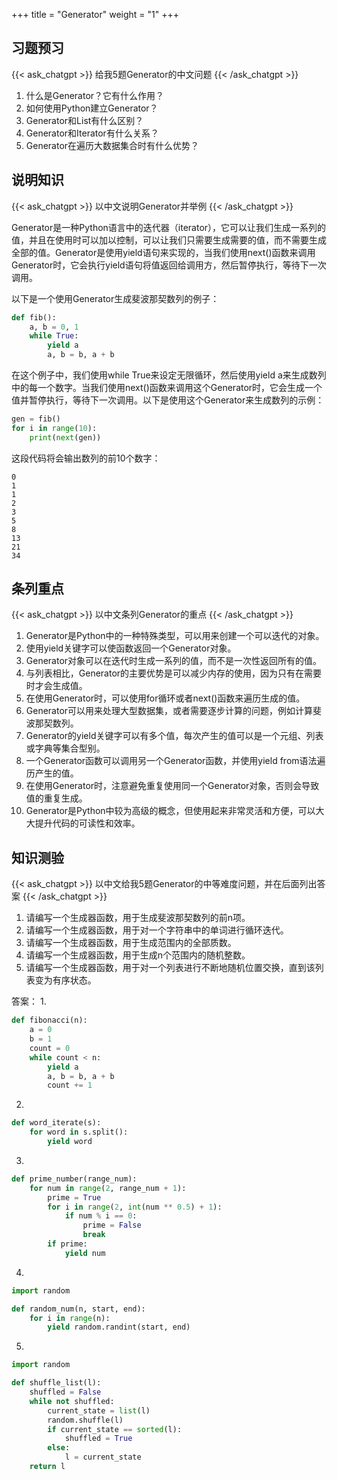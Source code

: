 +++
title = "Generator"
weight = "1"
+++
## 习题预习
{{< ask_chatgpt >}}
给我5题Generator的中文问题
{{< /ask_chatgpt >}}

1. 什么是Generator？它有什么作用？
2. 如何使用Python建立Generator？
3. Generator和List有什么区别？
4. Generator和Iterator有什么关系？
5. Generator在遍历大数据集合时有什么优势？   

## 说明知识
{{< ask_chatgpt >}}
以中文说明Generator并举例
{{< /ask_chatgpt >}}

Generator是一种Python语言中的迭代器（iterator），它可以让我们生成一系列的值，并且在使用时可以加以控制，可以让我们只需要生成需要的值，而不需要生成全部的值。Generator是使用yield语句来实现的，当我们使用next()函数来调用Generator时，它会执行yield语句将值返回给调用方，然后暂停执行，等待下一次调用。

以下是一个使用Generator生成斐波那契数列的例子：

```Python
def fib():
    a, b = 0, 1
    while True:
        yield a
        a, b = b, a + b
```
在这个例子中，我们使用while True来设定无限循环，然后使用yield a来生成数列中的每一个数字。当我们使用next()函数来调用这个Generator时，它会生成一个值并暂停执行，等待下一次调用。以下是使用这个Generator来生成数列的示例：

```Python
gen = fib()
for i in range(10):
    print(next(gen))
```
这段代码将会输出数列的前10个数字：

```
0
1
1
2
3
5
8
13
21
34
```   

## 条列重点
{{< ask_chatgpt >}}
以中文条列Generator的重点
{{< /ask_chatgpt >}}

1. Generator是Python中的一种特殊类型，可以用来创建一个可以迭代的对象。
2. 使用yield关键字可以使函数返回一个Generator对象。
3. Generator对象可以在迭代时生成一系列的值，而不是一次性返回所有的值。
4. 与列表相比，Generator的主要优势是可以减少内存的使用，因为只有在需要时才会生成值。
5. 在使用Generator时，可以使用for循环或者next()函数来遍历生成的值。
6. Generator可以用来处理大型数据集，或者需要逐步计算的问题，例如计算斐波那契数列。
7. Generator的yield关键字可以有多个值，每次产生的值可以是一个元组、列表或字典等集合型别。
8. 一个Generator函数可以调用另一个Generator函数，并使用yield from语法遍历产生的值。
9. 在使用Generator时，注意避免重复使用同一个Generator对象，否则会导致值的重复生成。
10. Generator是Python中较为高级的概念，但使用起来非常灵活和方便，可以大大提升代码的可读性和效率。   

## 知识测验
{{< ask_chatgpt >}}
以中文给我5题Generator的中等难度问题，并在后面列出答案
{{< /ask_chatgpt >}}

1. 请编写一个生成器函数，用于生成斐波那契数列的前n项。
2. 请编写一个生成器函数，用于对一个字符串中的单词进行循环迭代。
3. 请编写一个生成器函数，用于生成范围内的全部质数。
4. 请编写一个生成器函数，用于生成n个范围内的随机整数。
5. 请编写一个生成器函数，用于对一个列表进行不断地随机位置交换，直到该列表变为有序状态。

答案：
1. 
```python
def fibonacci(n):
    a = 0
    b = 1
    count = 0
    while count < n:
        yield a
        a, b = b, a + b
        count += 1
```
2. 
```python
def word_iterate(s):
    for word in s.split():
        yield word
```
3. 
```python
def prime_number(range_num):
    for num in range(2, range_num + 1):
        prime = True
        for i in range(2, int(num ** 0.5) + 1):
            if num % i == 0:
                prime = False
                break
        if prime:
            yield num
```
4. 
```python
import random

def random_num(n, start, end):
    for i in range(n):
        yield random.randint(start, end)
```
5. 
```python
import random

def shuffle_list(l):
    shuffled = False
    while not shuffled:
        current_state = list(l)
        random.shuffle(l)
        if current_state == sorted(l):
            shuffled = True
        else:
            l = current_state
    return l
```   

